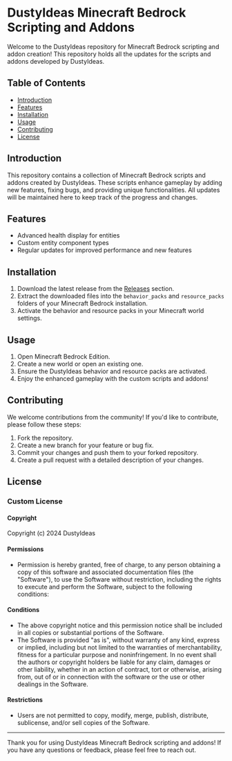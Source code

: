 # DustyIdeas Minecraft Bedrock Scripting and Addons

Welcome to the DustyIdeas repository for Minecraft Bedrock scripting and addon creation! This repository holds all the updates for the scripts and addons developed by DustyIdeas.

## Table of Contents

- [Introduction](#introduction)
- [Features](#features)
- [Installation](#installation)
- [Usage](#usage)
- [Contributing](#contributing)
- [License](#license)

## Introduction

This repository contains a collection of Minecraft Bedrock scripts and addons created by DustyIdeas. These scripts enhance gameplay by adding new features, fixing bugs, and providing unique functionalities. All updates will be maintained here to keep track of the progress and changes.

## Features

- Advanced health display for entities
- Custom entity component types
- Regular updates for improved performance and new features

## Installation

1. Download the latest release from the [Releases](https://github.com/DustyIdeas/All-Patches/releases) section.
2. Extract the downloaded files into the `behavior_packs` and `resource_packs` folders of your Minecraft Bedrock installation.
3. Activate the behavior and resource packs in your Minecraft world settings.

## Usage

1. Open Minecraft Bedrock Edition.
2. Create a new world or open an existing one.
3. Ensure the DustyIdeas behavior and resource packs are activated.
4. Enjoy the enhanced gameplay with the custom scripts and addons!

## Contributing

We welcome contributions from the community! If you'd like to contribute, please follow these steps:

1. Fork the repository.
2. Create a new branch for your feature or bug fix.
3. Commit your changes and push them to your forked repository.
4. Create a pull request with a detailed description of your changes.

## License

### Custom License

#### Copyright

Copyright (c) 2024 DustyIdeas

#### Permissions

- Permission is hereby granted, free of charge, to any person obtaining a copy of this software and associated documentation files (the "Software"), to use the Software without restriction, including the rights to execute and perform the Software, subject to the following conditions:

#### Conditions

- The above copyright notice and this permission notice shall be included in all copies or substantial portions of the Software.
- The Software is provided "as is", without warranty of any kind, express or implied, including but not limited to the warranties of merchantability, fitness for a particular purpose and noninfringement. In no event shall the authors or copyright holders be liable for any claim, damages or other liability, whether in an action of contract, tort or otherwise, arising from, out of or in connection with the software or the use or other dealings in the Software.

#### Restrictions

- Users are not permitted to copy, modify, merge, publish, distribute, sublicense, and/or sell copies of the Software.

---

Thank you for using DustyIdeas Minecraft Bedrock scripting and addons! If you have any questions or feedback, please feel free to reach out.
